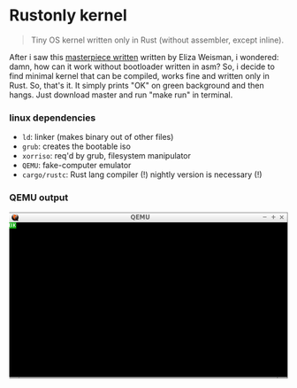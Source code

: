 # Rustonly kernel

> Tiny OS kernel written only in Rust (without assembler, except inline). 

After i saw this [masterpiece written](https://github.com/hawkw/sos-kernel) written by Eliza Weisman, i wondered: damn, how can it work without bootloader written in asm? So, i decide to find minimal kernel that can be compiled, works fine and written only in Rust. So, that's it. It simply prints "OK" on green background and then hangs. Just download master and run "make run" in terminal.

### linux dependencies
- `ld`: linker (makes binary out of other files)
- `grub`: creates the bootable iso
- `xorriso`: req'd by grub, filesystem manipulator
- `QEMU`: fake-computer emulator
- `cargo/rustc`: Rust lang compiler (!) nightly version is necessary (!)

### QEMU output
![alt tag](https://github.com/xeqlol/rustonly-kernel/blob/master/qemu.png)
